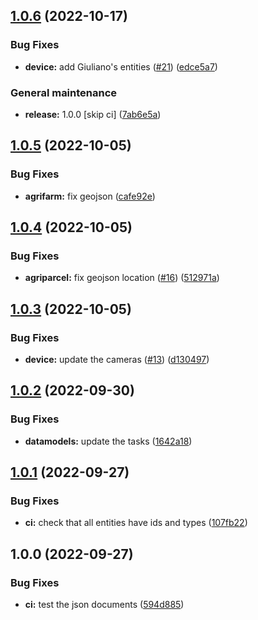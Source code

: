 ## [1.0.6](https://github.com/w4bo/welaser-datamodels/compare/1.0.5...1.0.6) (2022-10-17)


### Bug Fixes

* **device:** add Giuliano's entities ([#21](https://github.com/w4bo/welaser-datamodels/issues/21)) ([edce5a7](https://github.com/w4bo/welaser-datamodels/commit/edce5a728008fe162a0c138f2559988f0d73fb67))


### General maintenance

* **release:** 1.0.0 [skip ci] ([7ab6e5a](https://github.com/w4bo/welaser-datamodels/commit/7ab6e5a113fae54bff27fd2c433627b9a2d7a272))

## [1.0.5](https://github.com/w4bo/welaser-datamodels/compare/1.0.4...1.0.5) (2022-10-05)


### Bug Fixes

* **agrifarm:** fix geojson ([cafe92e](https://github.com/w4bo/welaser-datamodels/commit/cafe92e16cc2db8fd80574775bb9325472640cd3))

## [1.0.4](https://github.com/w4bo/welaser-datamodels/compare/1.0.3...1.0.4) (2022-10-05)


### Bug Fixes

* **agriparcel:** fix geojson location ([#16](https://github.com/w4bo/welaser-datamodels/issues/16)) ([512971a](https://github.com/w4bo/welaser-datamodels/commit/512971a424cd52ad660246a77c66a57f334b6000))

## [1.0.3](https://github.com/w4bo/welaser-datamodels/compare/1.0.2...1.0.3) (2022-10-05)


### Bug Fixes

* **device:** update the cameras ([#13](https://github.com/w4bo/welaser-datamodels/issues/13)) ([d130497](https://github.com/w4bo/welaser-datamodels/commit/d1304977d873e540fddf1db2d336e230a4c23fff))

## [1.0.2](https://github.com/w4bo/welaser-datamodels/compare/1.0.1...1.0.2) (2022-09-30)


### Bug Fixes

* **datamodels:** update the tasks ([1642a18](https://github.com/w4bo/welaser-datamodels/commit/1642a18914a2de331ac6f8d174369176fe1c23d2))

## [1.0.1](https://github.com/w4bo/welaser-datamodels/compare/1.0.0...1.0.1) (2022-09-27)


### Bug Fixes

* **ci:** check that all entities have ids and types ([107fb22](https://github.com/w4bo/welaser-datamodels/commit/107fb228a1cd63a2e33c38b6638fb73c7096a900))

## 1.0.0 (2022-09-27)


### Bug Fixes

* **ci:** test the json documents ([594d885](https://github.com/w4bo/welaser-datamodels/commit/594d885d8e6abf3aa4343c696c2b6eedf61361fe))
